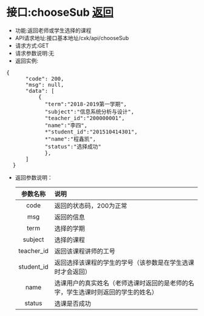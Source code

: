 # 接口:chooseSub [返回](../用例/选择课程用例.md)

* 功能:返回老师或学生选择的课程
* API请求地址:接口基本地址/cxk/api/chooseSub
* 请求方式:GET
* 请求参数说明:无
* 返回实例:
<pre>
{
      "code": 200,
      "msg": null,
      "data": [
          {
            "term":"2018-2019第一学期",
            "subject":"信息系统分析与设计",
            "teacher_id":"200000001",
            "name":"李四",
            *"student_id":"201510414301",
            *"name":"程鑫凯",
            "status":"选择成功"
            },
      ]
  }
</pre>

- 返回参数说明：

  |参数名称|说明|
  |:---------:|:-------------------------|
  |code|返回的状态码，200为正常|
  |msg|返回的信息|
  |term|选择的学期|
  |subject|选择的课程|
  |teacher_id|返回该课程讲师的工号|
  |student_id|返回选择该课程的学生的学号（该参数是在学生选课时才会返回）|
  |name|选课用户的真实姓名（老师选课时返回的是老师的名字，学生选课时则返回的学生的姓名）|
  |status|选课是否成功|

